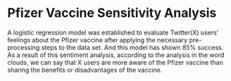 # Pfizer Vaccine Sensitivity Analysis
A logistic regression model was established to evaluate Twitter(X) users' feelings about the Pfizer vaccine after applying the necessary pre-processing steps to the data set. 
And this model has shown 85% success. 
As a result of this sentiment analysis, according to the analysis in the word clouds, we can say that X users are more aware of the Pfizer vaccine than sharing the benefits or disadvantages of the vaccine.
